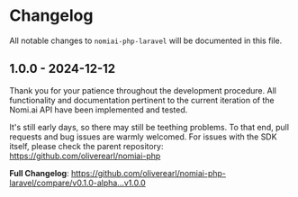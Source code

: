 # Changelog

All notable changes to `nomiai-php-laravel` will be documented in this file.

## 1.0.0 - 2024-12-12

Thank you for your patience throughout the development procedure. All functionality and documentation pertinent to the current iteration of the Nomi.ai API have been implemented and tested.

It's still early days, so there may still be teething problems. To that end, pull requests and bug issues are warmly welcomed. For issues with the SDK itself, please check the parent repository: https://github.com/oliverearl/nomiai-php

**Full Changelog**: https://github.com/oliverearl/nomiai-php-laravel/compare/v0.1.0-alpha...v1.0.0
